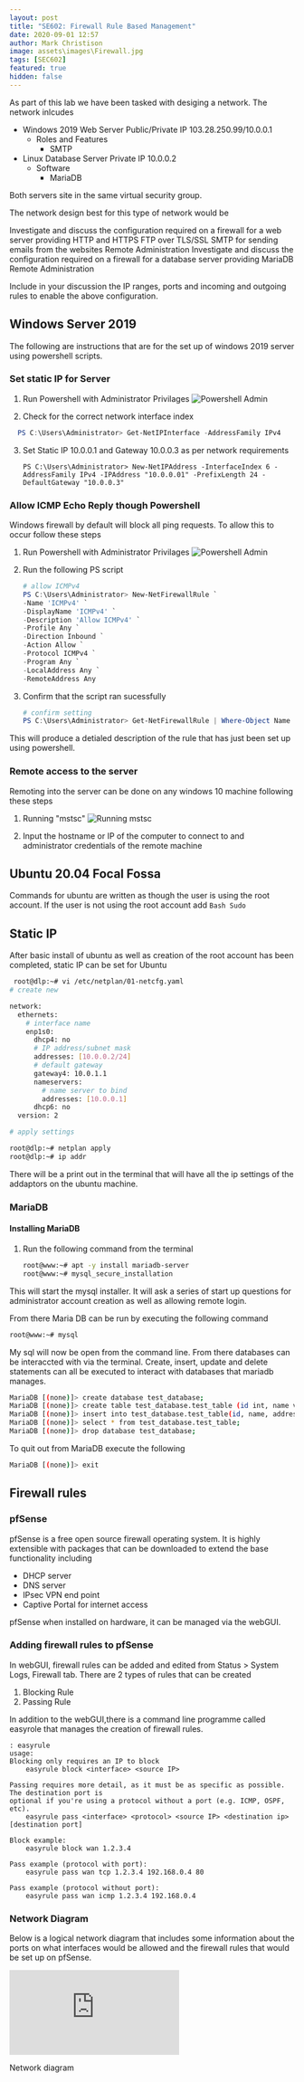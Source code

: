 ```yaml
---
layout: post
title: "SE602: Firewall Rule Based Management"
date: 2020-09-01 12:57
author: Mark Christison
image: assets\images\Firewall.jpg
tags: [SEC602]
featured: true
hidden: false
---
```


As part of this lab we have been tasked with desiging a network. The network inlcudes

- Windows 2019 Web Server Public/Private IP 103.28.250.99/10.0.0.1
  - Roles and Features
    - SMTP
- Linux Database Server Private IP 10.0.0.2
  - Software
    - MariaDB

Both servers site in the same virtual security group.

The network design best for this type of network would be

Investigate and discuss the configuration required on a firewall for a web server providing
HTTP and HTTPS
FTP over TLS/SSL
SMTP for sending emails from the websites
Remote Administration
Investigate and discuss the configuration required on a firewall for a database server providing
MariaDB
Remote Administration

Include in your discussion the IP ranges, ports and incoming and outgoing rules to enable the above configuration.

## Windows Server 2019

The following are instructions that are for the set up of windows 2019 server using powershell scripts.

### Set static IP for Server

1. Run Powershell with Administrator Privilages
   ![Powershell Admin](https://mckevmeister.github.io/assets/images/powershellAdmin.png)

2. Check for the correct network interface index

```powershell
  PS C:\Users\Administrator> Get-NetIPInterface -AddressFamily IPv4

```

3. Set Static IP 10.0.0.1 and Gateway 10.0.0.3 as per network requirements

   ```poswershell
   PS C:\Users\Administrator> New-NetIPAddress -InterfaceIndex 6 -AddressFamily IPv4 -IPAddress "10.0.0.01" -PrefixLength 24 -DefaultGateway "10.0.0.3"
   ```

### Allow ICMP Echo Reply though Powershell

Windows firewall by default will block all ping requests. To allow this to occur follow these steps

1. Run Powershell with Administrator Privilages
   ![Powershell Admin](https://mckevmeister.github.io/assets/images/AllowICMP.png)
2. Run the following PS script

   ```powershell
   # allow ICMPv4
   PS C:\Users\Administrator> New-NetFirewallRule `
   -Name 'ICMPv4' `
   -DisplayName 'ICMPv4' `
   -Description 'Allow ICMPv4' `
   -Profile Any `
   -Direction Inbound `
   -Action Allow `
   -Protocol ICMPv4 `
   -Program Any `
   -LocalAddress Any `
   -RemoteAddress Any
   ```

3. Confirm that the script ran sucessfully

   ```powershell
   # confirm setting
   PS C:\Users\Administrator> Get-NetFirewallRule | Where-Object Name -Like 'ICMPv4'
   ```

This will produce a detialed description of the rule that has just been set up using powershell.

### Remote access to the server

Remoting into the server can be done on any windows 10 machine following these steps

1. Running "mstsc"
   ![Running mstsc](https://mckevmeister.github.io/assets/images/remoteDesktop1.png)

2. Input the hostname or IP of the computer to connect to and administrator credentials of the remote machine

## Ubuntu 20.04 Focal Fossa

Commands for ubuntu are written as though the user is using the root account. If the user is not using the root account add `Bash Sudo `

## Static IP

After basic install of ubuntu as well as creation of the root account has been completed, static IP can be set for Ubuntu

```Bash
 root@dlp:~# vi /etc/netplan/01-netcfg.yaml
# create new

network:
  ethernets:
    # interface name
    enp1s0:
      dhcp4: no
      # IP address/subnet mask
      addresses: [10.0.0.2/24]
      # default gateway
      gateway4: 10.0.1.1
      nameservers:
        # name server to bind
        addresses: [10.0.0.1]
      dhcp6: no
  version: 2

# apply settings

root@dlp:~# netplan apply
root@dlp:~# ip addr
```

There will be a print out in the terminal that will have all the ip settings of the addaptors on the ubuntu machine.

### MariaDB

#### Installing MariaDB

1. Run the following command from the terminal

   ```Bash
   root@www:~# apt -y install mariadb-server
   root@www:~# mysql_secure_installation
   ```

This will start the mysql installer. It will ask a series of start up questions for administrator account creation as well as allowing remote login.

From there Maria DB can be run by executing the following command

```Bash
root@www:~# mysql
```

My sql will now be open from the command line. From there databases can be interaccted with via the terminal. Create, insert, update and delete statements can all be executed to interact with databases that mariadb manages.

```Bash
MariaDB [(none)]> create database test_database;
MariaDB [(none)]> create table test_database.test_table (id int, name varchar(50), address varchar(50), primary key (id));
MariaDB [(none)]> insert into test_database.test_table(id, name, address) values("001", "Ubuntu", "Hiroshima");
MariaDB [(none)]> select * from test_database.test_table;
MariaDB [(none)]> drop database test_database;
```

To quit out from MariaDB execute the following

```Bash
MariaDB [(none)]> exit
```

## Firewall rules

### pfSense

pfSense is a free open source firewall operating system. It is highly extensible with packages that can be downloaded to extend the base functionality including

- DHCP server
- DNS server
- IPsec VPN end point
- Captive Portal for internet access

pfSense when installed on hardware, it can be managed via the webGUI.

### Adding firewall rules to pfSense

In webGUI, firewall rules can be added and edited from Status > System Logs, Firewall tab. There are 2 types of rules that can be created

1. Blocking Rule
2. Passing Rule

In addition to the webGUI,there is a command line programme called easyrole that manages the creation of firewall rules.

```Shell
: easyrule
usage:
Blocking only requires an IP to block
    easyrule block <interface> <source IP>

Passing requires more detail, as it must be as specific as possible. The destination port is
optional if you're using a protocol without a port (e.g. ICMP, OSPF, etc).
    easyrule pass <interface> <protocol> <source IP> <destination ip> [destination port]

Block example:
    easyrule block wan 1.2.3.4

Pass example (protocol with port):
    easyrule pass wan tcp 1.2.3.4 192.168.0.4 80

Pass example (protocol without port):
    easyrule pass wan icmp 1.2.3.4 192.168.0.4
```

### Network Diagram

Below is a logical network diagram that includes some information about the ports on what interfaces would be allowed and the firewall rules that would be set up on pfSense.

![Network Diagram](https://mckevmeister.github.io/assets/docs/SEC602-DMZ-network.pdf)

<object data="/assets/docs/SEC602-DMZ-network.pdf" type="application/pdf" width="100%" height="800px">
  <p>Network diagram<a href="assets/docs/SEC602-DMZ-network.pdf"></a></p>
